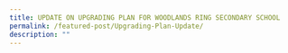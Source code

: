 ```yaml
---
title: UPDATE ON UPGRADING PLAN FOR WOODLANDS RING SECONDARY SCHOOL
permalink: /featured-post/Upgrading-Plan-Update/
description: ""
---
```

